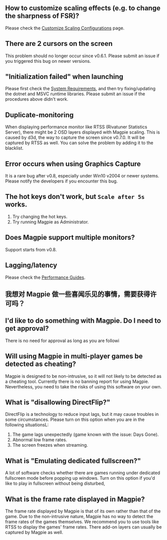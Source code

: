 ## How to customize scaling effects (e.g. to change the sharpness of FSR)?

Please check the [Customize Scaling Configurations](https://github.com/Blinue/Magpie/wiki/customizing_scaling_configurations) page.

## There are 2 cursors on the screen

This problem should no longer occur since v0.6.1. Please submit an issue if you triggered this bug on newer versions.

## "Initialization failed" when launching

Please first check the [System Requirements](https://github.com/Blinue/Magpie/blob/master/README_EN.md#System-Requirements), and then try fixing/updating the dotnet and MSVC runtime libraries. Please submit an issue if the procedures above didn't work.

## Duplicate-monitoring

When displaying performance monitor like RTSS (Rivatuner Statistics Server), there might be 2 OSD layers displayed with Magpie scaling. This is caused by d3d, the way to capture the screen since v0.7.0. It will be captured by RTSS as well. You can solve the problem by adding it to the blacklist.

## Error occurs when using Graphics Capture

It is a rare bug after v0.8, especially under Win10 v2004 or newer systems. Please notify the developers if you encounter this bug.

## The hot keys don't work, but `Scale after 5s` works.

1. Try changing the hot keys.
2. Try running Magpie as Administrator.

## Does Magpie support multiple monitors?

Support starts from v0.8.

## Lagging/latency

Please check the [Performance Guides](https://github.com/Blinue/Magpie/wiki/performance_guides).

## 我想对 Magpie 做一些喜闻乐见的事情，需要获得许可吗？

## I'd like to do something with Magpie. Do I need to get approval?

There is no need for approval as long as you are followi
## Will using Magpie in multi-player games be detected as cheating?

Magpie is designed to be non-intrusive, so it will not likely to be detected as a cheating tool. Currently there is no banning report for using Magpie. Nevertheless, you need to take the risks of using this software on your own.

## What is "disallowing DirectFlip?"

DirectFlip is a technology to reduce input lags, but it may cause troubles in some circumstances. Please turn on this option when you are in the following situationsL:

1. The game lags unexpectedly (game known with the issue: Days Gone).
2. Abnormal low frame rates.
3. The screen freezes when streaming.

## What is "Emulating dedicated fullscreen?"

A lot of software checks whether there are games running under dedicated fullscreen mode before popping up windows. Turn on this option if you'd like to play in fullscreen without being disturbed,

## What is the frame rate displayed in Magpie?

The frame rate displayed by Magpie is that of its own rather than that of the game. Due to the non-intrusive nature, Magpie has no way to detect the frame rates of the games themselves. We recommend you to use tools like RTSS to display the games' frame rates. There add-on layers can usually be captured by Magpie as well.

